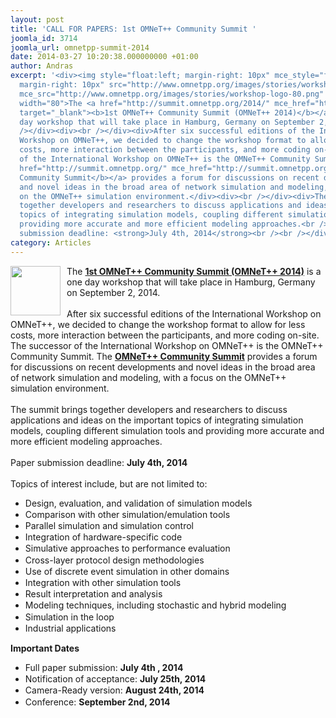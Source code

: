 ```yaml
---
layout: post
title: 'CALL FOR PAPERS: 1st OMNeT++ Community Summit '
joomla_id: 3714
joomla_url: omnetpp-summit-2014
date: 2014-03-27 10:20:38.000000000 +01:00
author: Andras
excerpt: '<div><img style="float:left; margin-right: 10px" mce_style="float:left;
  margin-right: 10px" src="http://www.omnetpp.org/images/stories/workshop-logo-80.png"
  mce_src="http://www.omnetpp.org/images/stories/workshop-logo-80.png" height="79"
  width="80">The <a href="http://summit.omnetpp.org/2014/" mce_href="http://summit.omnetpp.org/2014/"
  target="_blank"><b>1st OMNeT++ Community Summit (OMNeT++ 2014)</b></a> is a one
  day workshop that will take place in Hamburg, Germany on September 2, 2014. <br
  /></div><div><br /></div><div>After six successful editions of the International
  Workshop on OMNeT++, we decided to change the workshop format to allow for less
  costs, more interaction between the participants, and more coding on-site. The successor
  of the International Workshop on OMNeT++ is the OMNeT++ Community Summit. The <a
  href="http://summit.omnetpp.org/" mce_href="http://summit.omnetpp.org/" target="_blank"><b>OMNeT++
  Community Summit</b></a> provides a forum for discussions on recent developments
  and novel ideas in the broad area of network simulation and modeling, with a focus
  on the OMNeT++ simulation environment.</div><div><br /></div><div>The summit brings
  together developers and researchers to discuss applications and ideas on the important
  topics of integrating simulation models, coupling different simulation tools and
  providing more accurate and more efficient modeling approaches.<br /><br />Paper
  submission deadline: <strong>July 4th, 2014</strong><br /><br /></div><div class="system-pagebreak">'
category: Articles
---
```

<div><img style="float:left; margin-right: 10px" mce_style="float:left; margin-right: 10px" src="http://www.omnetpp.org/images/stories/workshop-logo-80.png" mce_src="http://www.omnetpp.org/images/stories/workshop-logo-80.png" height="79" width="80">The <a href="http://summit.omnetpp.org/2014/" mce_href="http://summit.omnetpp.org/2014/" target="_blank"><b>1st OMNeT++ Community Summit (OMNeT++ 2014)</b></a> is a one day workshop that will take place in Hamburg, Germany on September 2, 2014. <br /></div><div><br /></div><div>After six successful editions of the International Workshop on OMNeT++, we decided to change the workshop format to allow for less costs, more interaction between the participants, and more coding on-site. The successor of the International Workshop on OMNeT++ is the OMNeT++ Community Summit. The <a href="http://summit.omnetpp.org/" mce_href="http://summit.omnetpp.org/" target="_blank"><b>OMNeT++ Community Summit</b></a> provides a forum for discussions on recent developments and novel ideas in the broad area of network simulation and modeling, with a focus on the OMNeT++ simulation environment.</div><div><br /></div><div>The summit brings together developers and researchers to discuss applications and ideas on the important topics of integrating simulation models, coupling different simulation tools and providing more accurate and more efficient modeling approaches.<br /><br />Paper submission deadline: <strong>July 4th, 2014</strong><br /><br /></div><div class="system-pagebreak"></div><div>Topics of interest include, but are not limited to:</div><div><ul><li><span style="line-height: 1.3em;" mce_style="line-height: 1.3em;">Design, evaluation, and validation of simulation models</span></li><li><span style="line-height: 1.3em;" mce_style="line-height: 1.3em;">Comparison with other simulation/emulation tools</span></li><li><span style="line-height: 1.3em;" mce_style="line-height: 1.3em;">Parallel simulation and simulation control</span></li><li><span style="line-height: 1.3em;" mce_style="line-height: 1.3em;">Integration of hardware-specific code</span></li><li><span style="line-height: 1.3em;" mce_style="line-height: 1.3em;">Simulative approaches to performance evaluation</span></li><li><span style="line-height: 1.3em;" mce_style="line-height: 1.3em;">Cross-layer protocol design methodologies</span></li><li><span style="line-height: 1.3em;" mce_style="line-height: 1.3em;">Use of discrete event simulation in other domains</span></li><li><span style="line-height: 1.3em;" mce_style="line-height: 1.3em;">Integration with other simulation tools</span></li><li><span style="line-height: 1.3em;" mce_style="line-height: 1.3em;">Result interpretation and analysis</span></li><li><span style="line-height: 1.3em;" mce_style="line-height: 1.3em;">Modeling techniques, including stochastic and hybrid modeling</span></li><li><span style="line-height: 1.3em;" mce_style="line-height: 1.3em;">Simulation in the loop</span></li><li><span style="line-height: 1.3em;" mce_style="line-height: 1.3em;">Industrial applications</span></li></ul></div><div><b>Important Dates</b></div><div><ul><li><span style="line-height: 1.3em;" mce_style="line-height: 1.3em;">Full paper submission: <b>July 4th , 2014</b></span></li><li><span style="line-height: 1.3em;" mce_style="line-height: 1.3em;">Notification of acceptance: <b>July 25th, 2014</b></span></li><li><span style="line-height: 1.3em;" mce_style="line-height: 1.3em;">Camera-Ready version: <b>August 24th, 2014</b></span></li><li><span style="line-height: 1.3em;" mce_style="line-height: 1.3em;">Conference: <b>September 2nd, 2014</b></span></li></ul></div>
